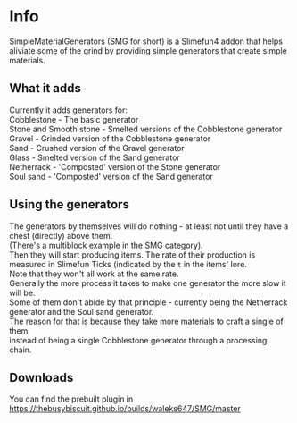 # Info
SimpleMaterialGenerators (SMG for short) is a Slimefun4 addon that helps aliviate some of the grind by providing simple generators that create simple materials.

## What it adds
Currently it adds generators for:<br>
Cobblestone - The basic generator<br>
Stone and Smooth stone - Smelted versions of the Cobblestone generator<br>
Gravel - Grinded version of the Cobblestone generator<br>
Sand - Crushed version of the Gravel generator<br>
Glass - Smelted version of the Sand generator<br>
Netherrack - 'Composted' version of the Stone generator<br>
Soul sand - 'Composted' version of the Sand generator<br>

## Using the generators
The generators by themselves will do nothing - at least not until they have a chest (directly) above them.<br>
(There's a multiblock example in the SMG category).<br>
Then they will start producing items.
The rate of their production is measured in Slimefun Ticks (indicated by the `t` in the items' lore.<br>
Note that they won't all work at the same rate.<br>
Generally the more process it takes to make one generator the more slow it will be.<br>
Some of them don't abide by that principle - currently being the Netherrack generator and the Soul sand generator.<br>
The reason for that is because they take more materials to craft a single of them<br>
instead of being a single Cobblestone generator through a processing chain.

## Downloads
You can find the prebuilt plugin in<br>
https://thebusybiscuit.github.io/builds/waleks647/SMG/master
